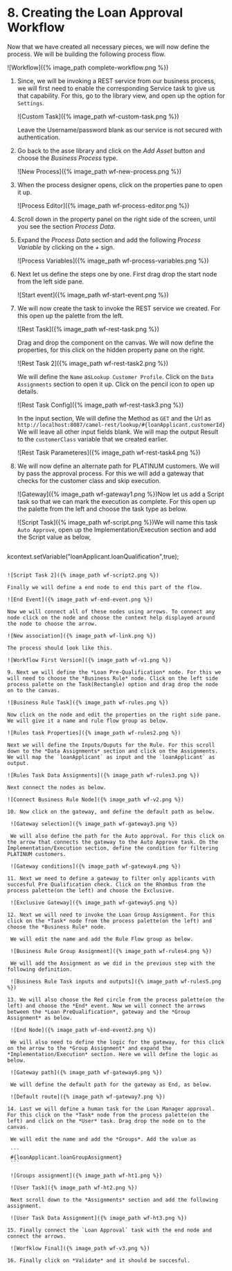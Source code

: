 # 8. Creating the Loan Approval Workflow

Now that we have created all necessary pieces, we will now define the process. We will be building the following process flow.

![Workflow]({% image_path complete-workflow.png %})

1. Since, we will be invoking a REST service from our business process, we will first need to enable the corresponding Service task to give us that capability. For this, go to the library view, and open up the option for `Settings`.

   ![Custom Task]({% image_path wf-custom-task.png %})

   Leave the Username/password blank as our service is not secured with authentication.

2. Go back to the asse library and click on the *Add Asset* button and choose the *Business Process* type.

   ![New Process]({% image_path wf-new-process.png %})

3. When the process designer opens, click on the properties pane to open it up.

   ![Process Editor]({% image_path wf-process-editor.png %})

4. Scroll down in the property panel on the right side of the screen, until you see the section *Process Data*.

5. Expand the *Process Data* section and add the following *Process Variable* by clicking on the *+* sign.

   ![Process Variables]({% image_path wf-process-variables.png %})

6. Next let us define the steps one by one. First drag drop the start node from the left side pane.

   ![Start event]({% image_path wf-start-event.png %})

7. We will now create the task to invoke the REST service we created. For this open up the palette from the left.

   ![Rest Task]({% image_path wf-rest-task.png %})

   Drag and drop the component on the canvas. We will now define the properties, for this click on the hidden property pane on the right.

   ![Rest Task 2]({% image_path wf-rest-task2.png %})

   We will define the `Name` as`Lookup Customer Profile`. Click on the `Data Assignments` section to open it up. Click on the pencil icon to open up details.

   ![Rest Task Config]({% image_path wf-rest-task3.png %})

   In the input section, We will define the Method as `GET` and the Url as `http://localhost:8087/camel-rest/lookup/#{loanApplicant.customerId}` We will leave all other input fields blank. We will map the output Result to the `customerClass` variable that we created earlier.

   ![Rest Task Parameteres]({% image_path wf-rest-task4.png %})

8. We will now define an alternate path for PLATINUM customers. We will by pass the approval process. For this we will add a gateway that checks for the customer class and skip execution.

   ![Gateway]({% image_path wf-gateway1.png %})Now let us add a Script task so that we can mark the execution as complete. For this open up the palette from the left and choose the task type as below.

   ![Script Task]({% image_path wf-script.png %})We will name this task `Auto Approve`, open up the Implementation/Execution section and add the Script value as below,

   ```
kcontext.setVariable("loanApplicant.loanQualification",true);
   ```

   ![Script Task 2]({% image_path wf-script2.png %})
   
   Finally we will define a end node to end this part of the flow.

   ![End Event]({% image_path wf-end-event.png %})

   Now we will connect all of these nodes using arrows. To connect any node click on the node and choose the context help displayed around the node to choose the arrow.

   ![New association]({% image_path wf-link.png %})

   The process should look like this.

   ![Workflow First Version]({% image_path wf-v1.png %})

9. Next we will define the *Loan Pre-Qualification* node. For this we will need to choose the *Business Rule* node. Click on the left side process palette on the Task(Rectangle) option and drag drop the node on to the canvas.

   ![Business Rule Task]({% image_path wf-rules.png %})

   Now click on the node and edit the properties on the right side pane. We will give it a name and rule flow group as below.

   ![Rules task Properties]({% image_path wf-rules2.png %})

   Next we will define the Inputs/Ouputs for the Rule. For this scroll down to the *Data Assignments* section and click on the Assignments. We will map the `loanApplicant` as input and the `loanApplicant` as output.

   ![Rules Task Data Assignments]({% image_path wf-rules3.png %})

   Next connect the nodes as below.

   ![Connect Business Rule Node]({% image_path wf-v2.png %})

10. Now click on the gateway, and define the default path as below.

    ![Gateway selection]({% image_path wf-gateway3.png %})

    We will also define the path for the Auto approval. For this click on the arrow that connects the gateway to the Auto Approve task. On the Implementation/Execution section, define the condition for filtering PLATINUM customers.

    ![Gateway conditions]({% image_path wf-gateway4.png %})

11. Next we need to define a gateway to filter only applicants with succesful Pre Qualification check. Click on the Rhombus from the process palette(on the left) and choose the Exclusive.

    ![Exclusive Gateway]({% image_path wf-gateway5.png %})

12. Next we will need to invoke the Loan Group Assignment. For this click on the *Task* node from the process palette(on the left) and choose the *Business Rule* node.

    We will edit the name and add the Rule Flow group as below.

    ![Business Rule Group Assignment]({% image_path wf-rules4.png %})

    We will add the Assignment as we did in the previous step with the following definition.

    ![Business Rule Task inputs and outputs]({% image_path wf-rules5.png %})

13. We will also choose the Red circle from the process palette(on the left) and choose the *End* event. Now we will connect the arrows between the *Loan PreQualification*, gateway and the *Group Assignment* as below.

    ![End Node]({% image_path wf-end-event2.png %})

    We will also need to define the logic for the gateway, for this click on the arrow to the *Group Assignment* and expand the *Implementation/Execution* section. Here we will define the logic as below.

    ![Gateway path]({% image_path wf-gateway6.png %})

    We will define the default path for the gateway as End, as below.

    ![Default route]({% image_path wf-gateway7.png %})

14. Last we will define a human task for the Loan Manager approval. For this click on the *Task* node from the process palette(on the left) and click on the *User* task. Drag drop the node on to the canvas.

    We will edit the name and add the *Groups*. Add the value as

    ```
    #{loanApplicant.loanGroupAssignment}
    ```

    ![Groups assignment]({% image_path wf-ht1.png %})

    ![User Task]({% image_path wf-ht2.png %})

    Next scroll down to the *Assignments* section and add the following assignment.

    ![User Task Data Assignment]({% image_path wf-ht3.png %})

15. Finally connect the `Loan Approval` task with the end node and connect the arrows.

    ![Worfklow Final]({% image_path wf-v3.png %})

16. Finally click on *Validate* and it should be succesful.

